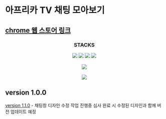 # 아프리카 TV 채팅 모아보기

<a href="https://chrome.google.com/webstore/detail/%EC%95%84%ED%94%84%EB%A6%AC%EC%B9%B4tv-%EC%B1%84%ED%8C%85-%EB%AA%A8%EC%95%84%EB%B3%B4%EA%B8%B0/oenmfbheogigcgbiadciifkdoldkggen?hl=ko">chrome 웹 스토어 링크</a>
---

<div align="center">
    <h3>STACKS</h3>
    <img src="https://img.shields.io/badge/typescrit-007396?style=for-the-badge&logo=typescript&logoColor=white">
    <img src="https://img.shields.io/badge/javascript-F7DF1E?style=for-the-badge&logo=javascript&logoColor=black">
    <img src="https://img.shields.io/badge/react-61DAFB?style=for-the-badge&logo=react&logoColor=black"> 
    <img src="https://img.shields.io/badge/bootstrap-7952B3?style=for-the-badge&logo=bootstrap&logoColor=white">
</div>

<div align="center">
    <br/>
    <img src="https://user-images.githubusercontent.com/68687144/168662245-64d3715e-fba1-4b3a-ae23-00fa10821e4f.png">
</div>

<div align="center">
    <br/>
    <img src="https://user-images.githubusercontent.com/68687144/168658839-200c98bf-1056-4009-b7e6-fc5213206616.png"/>
</div>

## version 1.0.0

<a href="https://github.com/kddkdkk/af-1.1.0">version 1.1.0</a>
    - 채팅창 디자인 수정 작업 진행중
      심사 완료 시 수정된 디자인과 함께 버전 업데이트 예정

